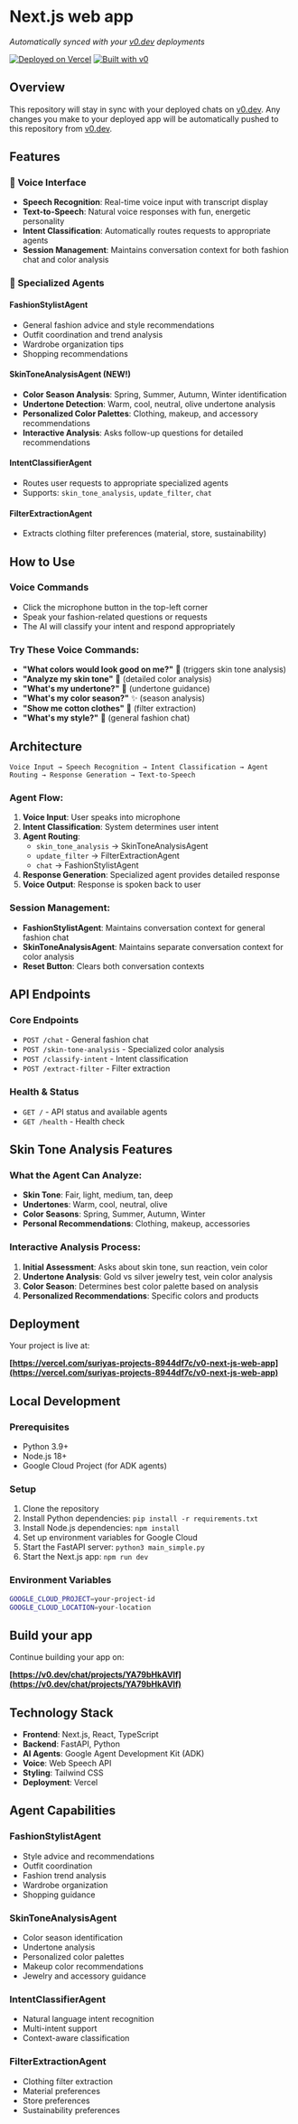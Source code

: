 # Next.js web app

*Automatically synced with your [v0.dev](https://v0.dev) deployments*

[![Deployed on Vercel](https://img.shields.io/badge/Deployed%20on-Vercel-black?style=for-the-badge&logo=vercel)](https://vercel.com/suriyas-projects-8944df7c/v0-next-js-web-app)
[![Built with v0](https://img.shields.io/badge/Built%20with-v0.dev-black?style=for-the-badge)](https://v0.dev/chat/projects/YA79bHkAVIf)

## Overview

This repository will stay in sync with your deployed chats on [v0.dev](https://v0.dev).
Any changes you make to your deployed app will be automatically pushed to this repository from [v0.dev](https://v0.dev).

## Features

### 🎤 Voice Interface
- **Speech Recognition**: Real-time voice input with transcript display
- **Text-to-Speech**: Natural voice responses with fun, energetic personality
- **Intent Classification**: Automatically routes requests to appropriate agents
- **Session Management**: Maintains conversation context for both fashion chat and color analysis

### 🎨 Specialized Agents

#### **FashionStylistAgent**
- General fashion advice and style recommendations
- Outfit coordination and trend analysis
- Wardrobe organization tips
- Shopping recommendations

#### **SkinToneAnalysisAgent** (NEW!)
- **Color Season Analysis**: Spring, Summer, Autumn, Winter identification
- **Undertone Detection**: Warm, cool, neutral, olive undertone analysis
- **Personalized Color Palettes**: Clothing, makeup, and accessory recommendations
- **Interactive Analysis**: Asks follow-up questions for detailed recommendations

#### **IntentClassifierAgent**
- Routes user requests to appropriate specialized agents
- Supports: `skin_tone_analysis`, `update_filter`, `chat`

#### **FilterExtractionAgent**
- Extracts clothing filter preferences (material, store, sustainability)

## How to Use

### Voice Commands
- Click the microphone button in the top-left corner
- Speak your fashion-related questions or requests
- The AI will classify your intent and respond appropriately

### Try These Voice Commands:
- **"What colors would look good on me?"** 🌈 (triggers skin tone analysis)
- **"Analyze my skin tone"** 🎨 (detailed color analysis)
- **"What's my undertone?"** 💫 (undertone guidance)
- **"What's my color season?"** ✨ (season analysis)
- **"Show me cotton clothes"** 👗 (filter extraction)
- **"What's my style?"** 💅 (general fashion chat)

## Architecture

```
Voice Input → Speech Recognition → Intent Classification → Agent Routing → Response Generation → Text-to-Speech
```

### Agent Flow:
1. **Voice Input**: User speaks into microphone
2. **Intent Classification**: System determines user intent
3. **Agent Routing**:
   - `skin_tone_analysis` → SkinToneAnalysisAgent
   - `update_filter` → FilterExtractionAgent
   - `chat` → FashionStylistAgent
4. **Response Generation**: Specialized agent provides detailed response
5. **Voice Output**: Response is spoken back to user

### Session Management:
- **FashionStylistAgent**: Maintains conversation context for general fashion chat
- **SkinToneAnalysisAgent**: Maintains separate conversation context for color analysis
- **Reset Button**: Clears both conversation contexts

## API Endpoints

### Core Endpoints
- `POST /chat` - General fashion chat
- `POST /skin-tone-analysis` - Specialized color analysis
- `POST /classify-intent` - Intent classification
- `POST /extract-filter` - Filter extraction

### Health & Status
- `GET /` - API status and available agents
- `GET /health` - Health check

## Skin Tone Analysis Features

### What the Agent Can Analyze:
- **Skin Tone**: Fair, light, medium, tan, deep
- **Undertones**: Warm, cool, neutral, olive
- **Color Seasons**: Spring, Summer, Autumn, Winter
- **Personal Recommendations**: Clothing, makeup, accessories

### Interactive Analysis Process:
1. **Initial Assessment**: Asks about skin tone, sun reaction, vein color
2. **Undertone Analysis**: Gold vs silver jewelry test, vein color analysis
3. **Color Season**: Determines best color palette based on analysis
4. **Personalized Recommendations**: Specific colors and products

## Deployment

Your project is live at:

**[https://vercel.com/suriyas-projects-8944df7c/v0-next-js-web-app](https://vercel.com/suriyas-projects-8944df7c/v0-next-js-web-app)**

## Local Development

### Prerequisites
- Python 3.9+
- Node.js 18+
- Google Cloud Project (for ADK agents)

### Setup
1. Clone the repository
2. Install Python dependencies: `pip install -r requirements.txt`
3. Install Node.js dependencies: `npm install`
4. Set up environment variables for Google Cloud
5. Start the FastAPI server: `python3 main_simple.py`
6. Start the Next.js app: `npm run dev`

### Environment Variables
```bash
GOOGLE_CLOUD_PROJECT=your-project-id
GOOGLE_CLOUD_LOCATION=your-location
```

## Build your app

Continue building your app on:

**[https://v0.dev/chat/projects/YA79bHkAVIf](https://v0.dev/chat/projects/YA79bHkAVIf)**

## Technology Stack

- **Frontend**: Next.js, React, TypeScript
- **Backend**: FastAPI, Python
- **AI Agents**: Google Agent Development Kit (ADK)
- **Voice**: Web Speech API
- **Styling**: Tailwind CSS
- **Deployment**: Vercel

## Agent Capabilities

### FashionStylistAgent
- Style advice and recommendations
- Outfit coordination
- Fashion trend analysis
- Wardrobe organization
- Shopping guidance

### SkinToneAnalysisAgent
- Color season identification
- Undertone analysis
- Personalized color palettes
- Makeup color recommendations
- Jewelry and accessory guidance

### IntentClassifierAgent
- Natural language intent recognition
- Multi-intent support
- Context-aware classification

### FilterExtractionAgent
- Clothing filter extraction
- Material preferences
- Store preferences
- Sustainability preferences
